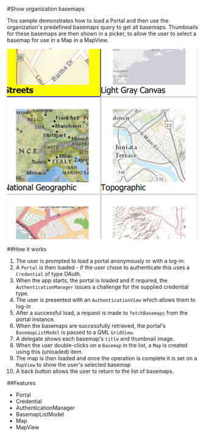 #Show organization basemaps

This sample demonstrates how to load a Portal and then use the organization's predefined basemaps query to get all basemaps. Thumbnails for these basemaps are then shown in a picker, to allow the user to select a basemap for use in a Map in a MapView.

![](screenshot.png)

##How it works
1. The user is prompted to load a portal anonymously or with a log-in.
2. A `Portal` is then loaded - if the user chose to authenticate this uses a `Credential` of type OAuth.
3. When the app starts, the portal is loaded and if required, the `AuthenticationManager` issues a challenge for the supplied credential type.
4. The user is presented with an `AuthenticationView` which allows them to log-in
5. After a successful load, a request is made to `fetchBasemaps` from the portal instance.
6. When the basemaps are successfully retrieved, the portal's `BasemapListModel` is passed to a QML `GridView`.
7. A delegate shows each basemap's `title` and thumbnail image.
8. When the user double-clicks on a `Basemap` in the list, a `Map` is created using this (unloaded) item.
9. The map is then loaded and once the operation is complete it is set on a `MapView` to show the user's selected basemap
10. A back button allows the user to return to the list of basemaps.

##Features
- Portal
- Credential
- AuthenticationManager
- BasemapListModel
- Map
- MapView
